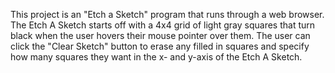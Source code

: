 This project is an "Etch a Sketch" program that runs through a web browser. The Etch A Sketch starts off with a 4x4 grid of light gray squares that turn black when
the user hovers their mouse pointer over them. The user can click the "Clear Sketch" button to erase any filled in squares and specify how many squares they want in the
x- and y-axis of the Etch A Sketch.